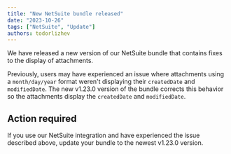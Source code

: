 ```yaml
---
title: "New NetSuite bundle released"
date: "2023-10-26"
tags: ["NetSuite", "Update"]
authors: todorlizhev
---
```


We have released a new version of our NetSuite bundle that contains fixes to the display of attachments. 

<!--truncate-->

Previously, users may have experienced an issue where attachments using a `month/day/year` format weren't displaying their `createdDate` and `modifiedDate`. The new v1.23.0 version of the bundle corrects this behavior so the attachments display the `createdDate` and `modifiedDate`.

## Action required

If you use our NetSuite integration and have experienced the issue described above, update your bundle to the newest v1.23.0 version.
